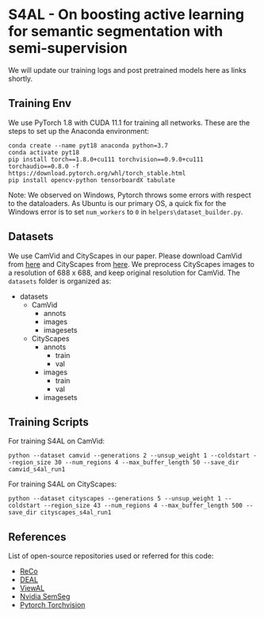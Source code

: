 # S4AL - On boosting active learning for semantic segmentation with semi-supervision

We will update our training logs and post pretrained models here as links shortly. 

## Training Env
We use PyTorch 1.8 with CUDA 11.1 for training all networks. These are the steps to set up the Anaconda environment:
```
conda create --name pyt18 anaconda python=3.7
conda activate pyt18
pip install torch==1.8.0+cu111 torchvision==0.9.0+cu111 torchaudio==0.8.0 -f https://download.pytorch.org/whl/torch_stable.html
pip install opencv-python tensorboardX tabulate
```

Note: We observed on Windows, Pytorch throws some errors with respect to the dataloaders. As Ubuntu is our primary OS, a quick fix for the Windows error is to set `num_workers` to `0` in `helpers\dataset_builder.py`.

## Datasets
We use CamVid and CityScapes in our paper. Please download CamVid from [here](https://github.com/alexgkendall/SegNet-Tutorial) and CityScapes from [here](https://www.cityscapes-dataset.com/). We  preprocess CityScapes images to a resolution of 688 x 688, and keep original resolution for CamVid. The `datasets` folder is organized as:
- datasets
  - CamVid
      - annots
      - images
      - imagesets
  - CityScapes
      -  annots
          - train
          - val
      - images
          - train
          - val 
      - imagesets

## Training Scripts

For training S4AL on CamVid:
```
python --dataset camvid --generations 2 --unsup_weight 1 --coldstart --region_size 30 --num_regions 4 --max_buffer_length 50 --save_dir camvid_s4al_run1
```

For training S4AL on CityScapes:
```
python --dataset cityscapes --generations 5 --unsup_weight 1 --coldstart --region_size 43 --num_regions 4 --max_buffer_length 500 --save_dir cityscapes_s4al_run1
```

## References

List of open-source repositories used or referred for this code:
- [ReCo](https://github.com/lorenmt/reco)
- [DEAL](https://github.com/Shuai-Xie/DEAL)
- [ViewAL](https://github.com/nihalsid/ViewAL)
- [Nvidia SemSeg](https://github.com/NVIDIA/semantic-segmentation)
- [Pytorch Torchvision](https://github.com/pytorch/vision)
